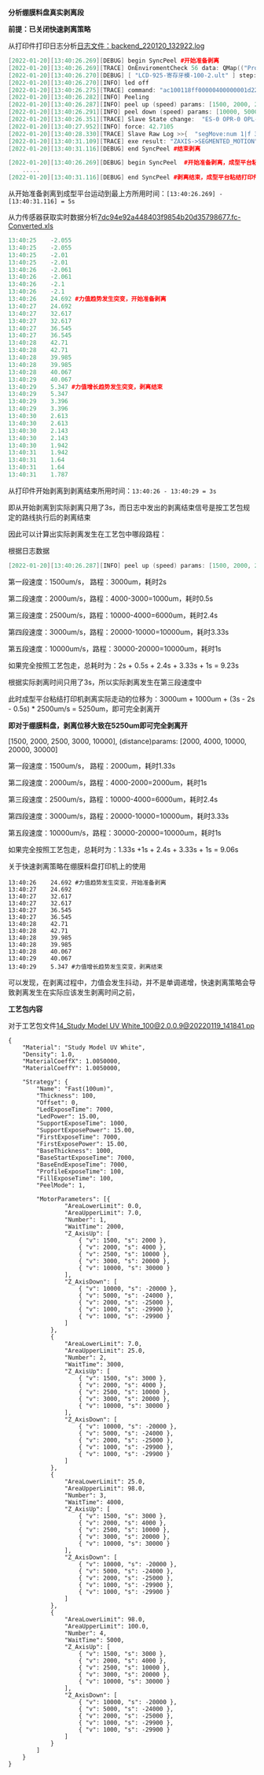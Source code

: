 **分析绷膜料盘真实剥离段**

**前提：已关闭快速剥离策略**

从打印件打印日志分析[日志文件：backend_220120_132922.log](E:/文档/GitHub/Notiz/backend_220120_132922.log)

```c++
[2022-01-20][13:40:26.269][DEBUG] begin SyncPeel #开始准备剥离
[2022-01-20][13:40:26.269][TRACE] OnEnviromentCheck 56 data: QMap(("Projector", QVariant(bool, true))("Screen", QVariant(bool, true)))
[2022-01-20][13:40:26.270][DEBUG] [ "LCD-925-寄存牙模-100-2.ult" ] step: PrintCtrl::Peeling
[2022-01-20][13:40:26.270][INFO] led off
[2022-01-20][13:40:26.275][TRACE] command: "ac100118ff00000400000001d227acdc"
[2022-01-20][13:40:26.282][INFO] Peeling
[2022-01-20][13:40:26.287][INFO] peel up (speed) params: [1500, 2000, 2500, 3000, 10000], (distance)params: [3000, 4000, 10000, 20000, 30000] #根据截面面积采用的工艺包段数，但这并不是当前图片的截面占比对应的工艺包参数，而是提前预处理之后层对应的工艺包参数
[2022-01-20][13:40:26.291][INFO] peel down (speed) params: [10000, 5000, 2000, 1000, 1000], (distance)params: [-20000, -24000, -25000, -29900, -29900]
[2022-01-20][13:40:26.351][TRACE] Slave State change:  "ES-0 OPR-0 OPL-0 NP-0 ZT-0 ZB-0 ZS-0 ZR-0 ZZ-1 ZP-1 CAU-0 CAL-0 CGU-0 CGD-0 TL-1 CAE-0 ZAE-0 SP-1 TS-0 SP2-0 ST-0 PID-0"  | F- "-2.10"  | lts- "1115"  | rts- "2327"  | lbs- "959"  | rbs- "1846"
[2022-01-20][13:40:27.952][INFO] force: 42.7105
[2022-01-20][13:40:28.330][TRACE] Slave Raw Log >>{  "segMove:num 1|f 39|s 12000"  }<<
[2022-01-20][13:40:31.109][TRACE] exe result: "ZAXIS->SEGMENTED_MOTION" "COMMAND_SUCCESS"
[2022-01-20][13:40:31.116][DEBUG] end SyncPeel #结束剥离
```

```c++
[2022-01-20][13:40:26.269][DEBUG] begin SyncPeel  #开始准备剥离，成型平台粘接打印机粘在料盘中
    .....
[2022-01-20][13:40:31.116][DEBUG] end SyncPeel #剥离结束，成型平台粘结打印件，处在最上方
```

从开始准备剥离到成型平台运动到最上方所用时间：`[13:40:26.269] - [13:40:31.116] = 5s`



从力传感器获取实时数据分析[7dc94e92a448403f9854b20d35798677.fc-Converted.xls](E:/文档/GitHub/Notiz/7dc94e92a448403f9854b20d35798677.fc-Converted.xls)

```c++
13:40:25	-2.055
13:40:25	-2.055
13:40:25	-2.01
13:40:25	-2.01
13:40:26	-2.061
13:40:26	-2.061
13:40:26	-2.1
13:40:26	-2.1
13:40:26	24.692 #力值趋势发生突变，开始准备剥离
13:40:27	24.692
13:40:27	32.617
13:40:27	32.617
13:40:27	36.545
13:40:27	36.545
13:40:28	42.71
13:40:28	42.71
13:40:28	39.985
13:40:28	39.985
13:40:28	40.067
13:40:29	40.067 
13:40:29	5.347 #力值增长趋势发生突变，剥离结束
13:40:29	5.347
13:40:29	3.396
13:40:29	3.396
13:40:30	2.613
13:40:30	2.613
13:40:30	2.143
13:40:30	2.143
13:40:30	1.942
13:40:31	1.942
13:40:31	1.64
13:40:31	1.64
13:40:31	1.787
```

从打印件开始剥离到剥离结束所用时间：`13:40:26 - 13:40:29 = 3s`

即从开始剥离到实际剥离只用了3s，而日志中发出的剥离结束信号是按工艺包规定的路线执行后的剥离结束



因此可以计算出实际剥离发生在工艺包中哪段路程：

根据日志数据

```c++
[2022-01-20][13:40:26.287][INFO] peel up (speed) params: [1500, 2000, 2500, 3000, 10000], (distance)params: [3000, 4000, 10000, 20000, 30000]
```

第一段速度：1500um/s， 路程：3000um，耗时2s

第二段速度：2000um/s，路程：4000-3000=1000um，耗时0.5s

第三段速度：2500um/s，路程：10000-4000=6000um，耗时2.4s

第四段速度：3000um/s，路程：20000-10000=10000um，耗时3.33s

第五段速度：10000um/s，路程：30000-20000=10000um，耗时1s

如果完全按照工艺包走，总耗时为：2s + 0.5s + 2.4s + 3.33s + 1s = 9.23s

根据实际剥离时间只用了3s，所以实际剥离发生在第三段速度中

此时成型平台粘结打印机剥离实际走动的位移为：3000um + 1000um + (3s - 2s - 0.5s) * 2500um/s = 5250um，即可完全剥离开

**即对于绷膜料盘，剥离位移大致在5250um即可完全剥离开**



[1500, 2000, 2500, 3000, 10000], (distance)params: [2000, 4000, 10000, 20000, 30000]

第一段速度：1500um/s， 路程：2000um，耗时1.33s

第二段速度：2000um/s，路程：4000-2000=2000um，耗时1s

第三段速度：2500um/s，路程：10000-4000=6000um，耗时2.4s

第四段速度：3000um/s，路程：20000-10000=10000um，耗时3.33s

第五段速度：10000um/s，路程：30000-20000=10000um，耗时1s

如果完全按照工艺包走，总耗时为：1.33s +1s + 2.4s + 3.33s + 1s = 9.06s









关于快速剥离策略在绷膜料盘打印机上的使用

```
13:40:26	24.692 #力值趋势发生突变，开始准备剥离
13:40:27	24.692
13:40:27	32.617
13:40:27	32.617
13:40:27	36.545
13:40:27	36.545
13:40:28	42.71
13:40:28	42.71
13:40:28	39.985
13:40:28	39.985
13:40:28	40.067
13:40:29	40.067 
13:40:29	5.347 #力值增长趋势发生突变，剥离结束
```

可以发现，在剥离过程中，力值会发生抖动，并不是单调递增，快速剥离策略会导致剥离发生在实际应该发生剥离时间之前，

**工艺包内容**

对于工艺包文件[14_Study Model UV White_100@2.0.0.9@20220119_141841.pp](E:/文档/GitHub/Notiz/Fast(100um).json.bak)

```
{
    "Material": "Study Model UV White",
    "Density": 1.0,
    "MaterialCoeffX": 1.0050000,
    "MaterialCoeffY": 1.0050000,

    "Strategy": {
        "Name": "Fast(100um)",
        "Thickness": 100,
        "Offset": 0,
        "LedExposeTime": 7000,
        "LedPower": 15.00,
        "SupportExposeTime": 1000,
        "SupportExposePower": 15.00,
        "FirstExposeTime": 7000,
        "FirstExposePower": 15.00,
        "BaseThickness": 1000,
        "BaseStartExposeTime": 7000,
        "BaseEndExposeTime": 7000,
        "ProfileExposeTime": 100,
        "FillExposeTime": 100,
        "PeelMode": 1,

        "MotorParameters": [{
                "AreaLowerLimit": 0.0,
                "AreaUpperLimit": 7.0,
                "Number": 1,
                "WaitTime": 2000,
                "Z_AxisUp": [
                    { "v": 1500, "s": 2000 },
                    { "v": 2000, "s": 4000 },
                    { "v": 2500, "s": 10000 },
                    { "v": 3000, "s": 20000 },
                    { "v": 10000, "s": 30000 }
                ],
                "Z_AxisDown": [
                    { "v": 10000, "s": -20000 },
                    { "v": 5000, "s": -24000 },
                    { "v": 2000, "s": -25000 },
                    { "v": 1000, "s": -29900 },
                    { "v": 1000, "s": -29900 }
                ]
            },
            {
                "AreaLowerLimit": 7.0,
                "AreaUpperLimit": 25.0,
                "Number": 2,
                "WaitTime": 3000,
                "Z_AxisUp": [
                    { "v": 1500, "s": 3000 },
                    { "v": 2000, "s": 4000 },
                    { "v": 2500, "s": 10000 },
                    { "v": 3000, "s": 20000 },
                    { "v": 10000, "s": 30000 }
                ],
                "Z_AxisDown": [
                    { "v": 10000, "s": -20000 },
                    { "v": 5000, "s": -24000 },
                    { "v": 2000, "s": -25000 },
                    { "v": 1000, "s": -29900 },
                    { "v": 1000, "s": -29900 }
                ]
            },
            {
                "AreaLowerLimit": 25.0,
                "AreaUpperLimit": 98.0,
                "Number": 3,
                "WaitTime": 4000,
                "Z_AxisUp": [
                    { "v": 1500, "s": 3000 },
                    { "v": 2000, "s": 4000 },
                    { "v": 2500, "s": 10000 },
                    { "v": 3000, "s": 20000 },
                    { "v": 10000, "s": 30000 }
                ],
                "Z_AxisDown": [
                    { "v": 10000, "s": -20000 },
                    { "v": 5000, "s": -24000 },
                    { "v": 2000, "s": -25000 },
                    { "v": 1000, "s": -29900 },
                    { "v": 1000, "s": -29900 }
                ]
            },
            {
                "AreaLowerLimit": 98.0,
                "AreaUpperLimit": 100.0,
                "Number": 4,
                "WaitTime": 5000,
                "Z_AxisUp": [
                    { "v": 1500, "s": 3000 },
                    { "v": 2000, "s": 4000 },
                    { "v": 2500, "s": 10000 },
                    { "v": 3000, "s": 20000 },
                    { "v": 10000, "s": 30000 }
                ],
                "Z_AxisDown": [
                    { "v": 10000, "s": -20000 },
                    { "v": 5000, "s": -24000 },
                    { "v": 2000, "s": -25000 },
                    { "v": 1000, "s": -29900 },
                    { "v": 1000, "s": -29900 }
                ]
            }
        ]
    }
}
```

